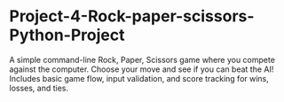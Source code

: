# Project-4-Rock-paper-scissors-Python-Project
A simple command-line Rock, Paper, Scissors game where you compete against the computer. Choose your move and see if you can beat the AI! Includes basic game flow, input validation, and score tracking for wins, losses, and ties.
